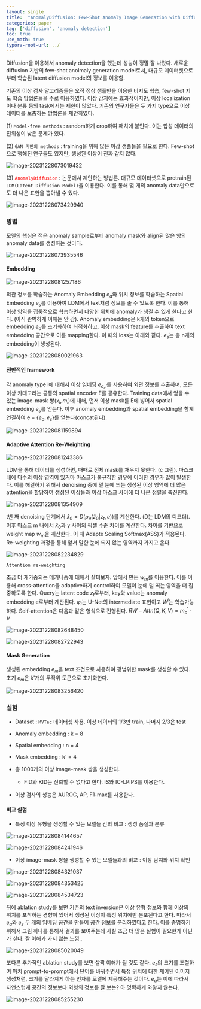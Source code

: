 ```yaml
---
layout: single
title:  "AnomalyDiffusion: Few-Shot Anomaly Image Generation with Diffusion Model"
categories: paper
tag: ['diffusion', 'anomaly detection']
toc: true
use_math: true
typora-root-url: ../                                                                                                                                                                                                                                                                                                                                                                                                                                                                                                                                                                                                                                                                                                                                                                                                                                                                                 
---
```


Diffusion을 이용해서 anomaly detection을 했는데 성능이 정말 잘 나왔다. 새로운 diffusion 기반의 few-shot anolmaly generation model로서, 대규모 데이터셋으로부터 학습된 latent diffusion model의 정보를 이용함.



기존의 이상 검사 알고리즘들은 오직 정상 샘플만을 이용한 비지도 학습, few-shot 지도 학습 방법론들을 주로 이용하였다. 이상 감지에는 효과적이지만, 이상 localization이나 분류 등의 task에서는 제한이 많았다. 기존의 연구자들은 두 가지 type으로 이상 데이터를 보충하는 방법론을 제안하였다.

(1) `Model-free methods` : random하게 crop하여 패치에 붙인다. 이는 합성 데이터의 진위성이 낮은 문제가 있다.

(2) `GAN 기반의 methods` : training을 위해 많은 이상 샘플들을 필요로 한다. Few-shot으로 행해진 연구들도 있지만, 생성된 이상이 진짜 같지 않다.

![image-20231228073019432](/../images/2023-112-28-Anomaly_Diffusion/image-20231228073019432.png)

(3) <font color = 'red'>`AnomalyDiffusion`</font> : 논문에서 제안하는 방법론. 대규모 데이터셋으로 pretrain된 `LDM(Latent Diffusion Model)`을 이용한다. 이를 통해 몇 개의 anomaly data만으로도 더 나은 표현을 뽑아낼 수 있다. 

![image-20231228073429940](/../images/2023-112-28-Anomaly_Diffusion/image-20231228073429940.png)



### 방법

모델의 핵심은 적은 anomaly sample로부터 anomaly mask와 align된 많은 양의 anomaly data를 생성하는 것이다.

![image-20231228073935546](/../images/2023-112-28-Anomaly_Diffusion/image-20231228073935546.png)

#### Embedding

![image-20231228081257186](/../images/2023-12-28-Anomaly_Diffusion/image-20231228081257186.png)

외관 정보를 학습하는 Anomaly Embedding $e_a$와 위치 정보를 학습하는 Spatial Embedding $e_s$를 이용하여 LDM에서 text처럼 정보를 줄 수 있도록 한다. 이를 통해 이상 영역을 집중적으로 학습하면서 다양한 위치에 anomaly가 생길 수 있게 한다고 한다. (아직 완벽하게 이해는 안 감). Anomaly embedding은 k개의 token으로 embedding $e_a$를 초기화하여 최적화하고, 이상 mask의 feature를 추출하여 text embedding 공간으로 이를 mapping한다. 이 때의 loss는 아래와 같다. $e_s$는 총 n개의 embedding이 생성된다.

![image-20231228080021963](/../images/2023-12-28-Anomaly_Diffusion/image-20231228080021963.png)



#### 전반적인 framework

각 anomaly type i에 대해서 이상 임베딩 $e_{a,i}$를 사용하여 외관 정보를 추출하며, 모든 이상 카테고리는 공통의 spatial encoder E를 공유한다. Training data에서 얻을 수 있는 image-mask 쌍($x_i, m_i$)에 대해, 먼저 이상 mask를 E에 넣어서 spatial embedding $e_s$를 얻는다. 이후 anomaly embedding과 spatial embedding을 함계 연결하여 e = {$e_a, e_s$}를 얻는다(concat된다).

![image-20231228081159894](/../images/2023-12-28-Anomaly_Diffusion/image-20231228081159894.png)

#### Adaptive Attention Re-Weighting
![image-20231228081243386](/../images/2023-12-28-Anomaly_Diffusion/image-20231228081243386.png)

LDM을 통해 데이터를 생성하면, 때때로 전체 mask를 채우지 못한다. (c 그림). 마스크 내에 다수의 이상 영역이 있거마 마스크가 불규칙한 경우에 이러한 경우가 많이 발생한다. 이를 해결하기 위해서 denoising 중에 덜 눈에 띄는 생성된 이상 영역에 더 많은 attention을 할당하여 생성된 이상들과 이상 마스크 사이에 더 나은 정렬을 촉진한다.

![image-20231228081354909](/../images/2023-12-28-Anomaly_Diffusion/image-20231228081354909.png)



t번 째 denoising 단계에서 $\hat{x}_0 = D(p_{\theta}(\hat{z}_0 | z_t, e))$를 계산한다. (D는 LDM의 디코더). 이후 마스크 m 내에서 $\hat{x}_0$과 y 사이의 픽셀 수준 차이를 계산한다. 차이를 기반으로 weight map $w_m$을 계산한다. 이 때 Adapte Scaling Softmax(ASS)가 적용된다. Re-weighting 과정을 통해 앞서 말한 눈에 띄지 않는 영역까지 가지고 온다.

![image-20231228082234829](/../images/2023-12-28-Anomaly_Diffusion/image-20231228082234829.png)

`Attention re-weighting`

조금 더 재가중되는 메커니즘에 대해서 살펴보자. 앞에서 만든 $w_m$를 이용한다. 이를 이용해 cross-attention을 adaptive하게 control하여 모델이 눈에 덜 띄는 영역을 더 집중하도록 한다. Query는 latent code $z_t$로부터, key와 value는 anomaly embedding e로부터 계산된다. $φ_i$는 U-Net의 intermediate 표현이고 $W^i$는 학습가능하다. Self-attention은 다음과 같은 형식으로 진행된다. $RW-Attn(Q, K, V ) = m^′_ c · V$

![image-20231228082648450](/../images/2023-12-28-Anomaly_Diffusion/image-20231228082648450.png)

![image-20231228082722943](/../images/2023-12-28-Anomaly_Diffusion/image-20231228082722943.png)



#### Mask Generation

생성된 embedding $e_m$을 text 조건으로 사용하여 광범위한 mask를 생성할 수 있다. 초기 $e_m$은 k'개의 무작위 토큰으로 초기화한다. 

![image-20231228083256420](/../images/2023-12-28-Anomaly_Diffusion/image-20231228083256420.png)



### 실험

- Dataset : `MVTec` 데이터셋 사용. 이상 데이터의 1/3만 train, 나머지 2/3은 test
- Anomaly embedding : k = 8
- Spatial embedding : n = 4
- Mask embedding : k' = 4

- 총 1000개의 이상 image-mask 쌍을 생성한다. 
  - FID와 KID는 신뢰할 수 없다고 한다. IS와 IC-LPIPS를 이용한다.

- 이상 검사의 성능은 AUROC, AP, F1-max를 사용한다.



#### 비교 실험

- 특정 이상 유형을 생성할 수 있는 모델들 간의 비교 : 생성 품질과 분류

![image-20231228084144657](/../images/2023-12-28-Anomaly_Diffusion/image-20231228084144657.png)

![image-20231228084241946](/../images/2023-12-28-Anomaly_Diffusion/image-20231228084241946.png)

- 이상 image-mask 쌍을 생성할 수 있는 모델들과의 비교 : 이상 탐지와 위치 확인

![image-20231228084321037](/../images/2023-12-28-Anomaly_Diffusion/image-20231228084321037.png)

![image-20231228084353425](/../images/2023-12-28-Anomaly_Diffusion/image-20231228084353425.png)

![image-20231228084534723](/../images/2023-12-28-Anomaly_Diffusion/image-20231228084534723.png)



뒤에 ablation study를 보면 기존의 text inversion은 이상 유형 정보와 함께 이상의 위치를 포착하는 경향이 있어서 생성된 이상이 특정 위치에만 분포된다고 한다. 따라서 $e_a$와 $e_s$ 두 개의 임베딩 공간을 만들어 공간 정보를 분리하였다고 한다. 이를 증명하기 위해서 그림 하나를 통해서 결과를 보여주는데 사실 조금 더 많은 실험이 필요한게 아닌가 싶다. 잘 이해가 가지 않는 느낌..

![image-20231228085020049](/../images/2023-12-28-Anomaly_Diffusion/image-20231228085020049.png)



또다른 추가적인 ablation study를 보면 살짝 이해가 될 것도 같다. $e_s$의 크기를 조절하여 마치 prompt-to-prompt에서 단어를 바꿔주면서 특정 위치에 대한 제어된 이미지 생성처럼, 크기를 달라지게 하는 인자를 모델에 제공해주는 것이다. $e_a$는 이에 따라서 자연스럽게 공간의 정보보다 외형의 정보를 잘 보는? 아 명확하게 와닿지 않는다.

![image-20231228085255230](/../images/2023-12-28-Anomaly_Diffusion/image-20231228085255230.png)

